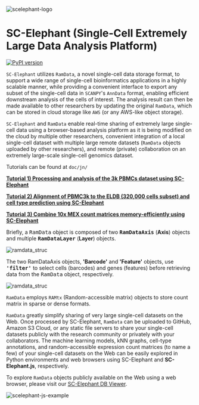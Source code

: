 ![scelephant-logo](https://raw.githubusercontent.com/ahs2202/scelephant/master/doc/img/scelephant_logo.png)

# SC-Elephant (Single-Cell Extremely Large Data Analysis Platform)

[![PyPI version](https://badge.fury.io/py/scelephant.svg)](https://badge.fury.io/py/scelephant)

`SC-Elephant` utilizes `RamData`, a novel single-cell data storage format, to support a wide range of single-cell bioinformatics applications in a highly scalable manner, while providing a convenient interface to export any subset of the single-cell data in `SCANPY`'s `AnnData` format, enabling efficient downstream analysis of the cells of interest. The analysis result can then be made available to other researchers by updating the original `RamData`, which can be stored in cloud storage like `AWS` (or any AWS-like object storage).



`SC-Elephant` and `RamData` enable real-time sharing of extremely large single-cell data using a browser-based analysis platform as it is being modified on the cloud by multiple other researchers, convenient integration of a local single-cell dataset with multiple large remote datasets (`RamData` objects uploaded by other researchers), and remote (private) collaboration on an extremely large-scale single-cell genomics dataset. 



Tutorials can be found at `doc/jn/`

**[Tutorial 1) Processing and analysis of the 3k PBMCs dataset using SC-Elephant](https://scelephant-free.s3.amazonaws.com/doc/SC-Elephant_PBMC3k_processing_and_analysis_tutorials.html)**

**[Tutorial 2) Alignment of PBMC3k to the ELDB (320,000 cells subset) and cell type prediction using SC-Elephant](https://scelephant-free.s3.amazonaws.com/doc/SC-Elephant_PBMC3k_alignment_to_the_ELDB_subset_320k_tutorials.html)**

**[Tutorial 3) Combine 10x MEX count matrices memory-efficiently using SC-Elephant](https://scelephant-free.s3.amazonaws.com/doc/SC-Elephant_Combine_10x_MEX_Count_Matrices.html)**



Briefly, a <tt>RamData</tt> object is composed of two <b><tt>RamDataAxis</tt></b> (<b>Axis</b>) objects and multiple <b><tt>RamDataLayer</tt></b> (<b>Layer</b>) objects.

![ramdata_struc](https://raw.githubusercontent.com/ahs2202/scelephant/master/doc/img/ramdata_struc.png)



The two RamDataAxis objects, <b>'Barcode'</b> and <b>'Feature'</b> objects, use <b><tt>'filter'</tt></b> to select cells (barcodes) and genes (features) before retrieving data from the <tt>RamData</tt> object, respectively.

![ramdata_struc](https://raw.githubusercontent.com/ahs2202/scelephant/master/doc/img/ramtx_sparse_matrix.png)

`RamData` employs `RAMtx` (Random-accessible matrix) objects to store count matrix in sparse or dense formats.



`RamData` greatly simplify sharing of very large single-cell datasets on the Web. Once processed by SC-Elephant, `RamData` can be uploaded to GitHub, Amazon S3 Cloud, or any static file servers to share your single-cell datasets publicly with the research community or privately with your collaborators. The machine learning models, kNN graphs, cell-type annotations, and random-accessible expression count matrices (to name a few) of your single-cell datasets on the Web can be easily explored in Python environments and web browsers using SC-Elephant and **SC-Elephant.js**, respectively. 



To explore `RamData` objects publicly available on the Web using a web browser, please visit our [SC-Elephant DB Viewer](http://scelephant.org/).

![scelephant-js-example](https://raw.githubusercontent.com/ahs2202/scelephant/master/doc/img/scelephant_js_example.png)
